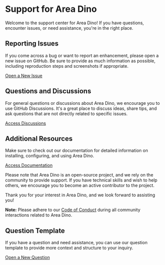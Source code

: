 # Support for Area Dino

Welcome to the support center for Area Dino! If you have questions, encounter issues, or need assistance, you're in the right place.

## Reporting Issues

If you come across a bug or want to report an enhancement, please open a new issue on GitHub. Be sure to provide as much information as possible, including reproduction steps and screenshots if appropriate.

[Open a New Issue](https://github.com/MasterLaplace/Engine-3D/issues/new)

## Questions and Discussions

For general questions or discussions about Area Dino, we encourage you to use GitHub Discussions. It's a great place to discuss ideas, share tips, and ask questions that are not directly related to specific issues.

[Access Discussions](https://github.com/MasterLaplace/Engine-3D/discussions)

## Additional Resources

Make sure to check out our documentation for detailed information on installing, configuring, and using Area Dino.

[Access Documentation](https://github.com/MasterLaplace/Engine-3D/wiki)

Please note that Area Dino is an open-source project, and we rely on the community to provide support. If you have technical skills and wish to help others, we encourage you to become an active contributor to the project.

Thank you for your interest in Area Dino, and we look forward to assisting you!

**Note:** Please adhere to our [Code of Conduct](CODE_OF_CONDUCT.md) during all community interactions related to Area Dino.

## Question Template

If you have a question and need assistance, you can use our question template to provide more context and structure to your inquiry.

[Open a New Question](https://github.com/MasterLaplace/Engine-3D/issues/new?assignees=&labels=question&template=.github/ISSUE_TEMPLATE/question.yml)
